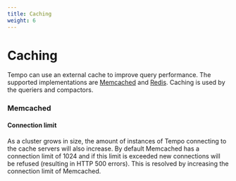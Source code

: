 ```yaml
---
title: Caching
weight: 6
---
```


# Caching

Tempo can use an external cache to improve query performance.
The supported implementations are [Memcached](https://memcached.org/) and [Redis](https://redis.io/). 
Caching is used by the queriers and compactors.

### Memcached

#### Connection limit

As a cluster grows in size, the amount of instances of Tempo connecting to the cache servers will also increase.
By default Memcached has a connection limit of 1024 and if this limit is exceeded new connections will be refused (resulting in HTTP 500 errors).
This is resolved by increasing the connection limit of Memcached.